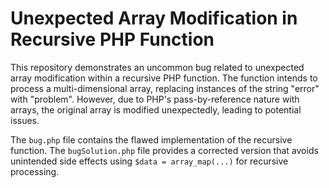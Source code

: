 # Unexpected Array Modification in Recursive PHP Function

This repository demonstrates an uncommon bug related to unexpected array modification within a recursive PHP function.  The function intends to process a multi-dimensional array, replacing instances of the string "error" with "problem". However, due to PHP's pass-by-reference nature with arrays, the original array is modified unexpectedly, leading to potential issues.

The `bug.php` file contains the flawed implementation of the recursive function. The `bugSolution.php` file provides a corrected version that avoids unintended side effects using `$data = array_map(...)` for recursive processing.
